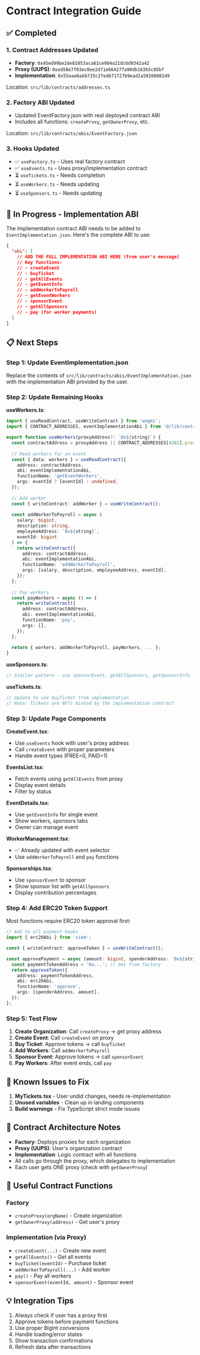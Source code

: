 # Contract Integration Guide

## ✅ Completed

### 1. Contract Addresses Updated
- **Factory**: `0x45ed99be2de81053aca61ce904a21dc6d9342a42`
- **Proxy (UUPS)**: `0xed58e7f03ec0ee2d71e664277a90db163b5c05bf`
- **Implementation**: `0x55eae6abb735c27edb71727b9ead2a5926008249`

Location: `src/lib/contracts/addresses.ts`

### 2. Factory ABI Updated
- Updated EventFactory.json with real deployed contract ABI
- Includes all functions: `createProxy`, `getOwnerProxy`, etc.

Location: `src/lib/contracts/abis/EventFactory.json`

### 3. Hooks Updated
- ✅ `useFactory.ts` - Uses real factory contract
- ✅ `useEvents.ts` - Uses proxy/implementation contract
- ⏳ `useTickets.ts` - Needs completion
- ⏳ `useWorkers.ts` - Needs updating
- ⏳ `useSponsors.ts` - Needs updating

## 🔄 In Progress - Implementation ABI

The Implementation contract ABI needs to be added to `EventImplementation.json`. Here's the complete ABI to use:

```json
{
  "abi": [
    // ADD THE FULL IMPLEMENTATION ABI HERE (from user's message)
    // Key functions:
    // - createEvent
    // - buyTicket
    // - getAllEvents
    // - getEventInfo
    // - addWorkerToPayroll
    // - getEventWorkers
    // - sponsorEvent
    // - getAllSponsors
    // - pay (for worker payments)
  ]
}
```

## 📋 Next Steps

### Step 1: Update EventImplementation.json
Replace the contents of `src/lib/contracts/abis/EventImplementation.json` with the implementation ABI provided by the user.

### Step 2: Update Remaining Hooks

**useWorkers.ts**:
```typescript
import { useReadContract, useWriteContract } from 'wagmi';
import { CONTRACT_ADDRESSES, eventImplementationAbi } from '@/lib/contracts';

export function useWorkers(proxyAddress?: `0x${string}`) {
  const contractAddress = proxyAddress || CONTRACT_ADDRESSES[4202].proxy;
  
  // Read workers for an event
  const { data: workers } = useReadContract({
    address: contractAddress,
    abi: eventImplementationAbi,
    functionName: 'getEventWorkers',
    args: eventId ? [eventId] : undefined,
  });
  
  // Add worker
  const { writeContract: addWorker } = useWriteContract();
  
  const addWorkerToPayroll = async (
    salary: bigint,
    description: string,
    employeeAddress: `0x${string}`,
    eventId: bigint
  ) => {
    return writeContract({
      address: contractAddress,
      abi: eventImplementationAbi,
      functionName: 'addWorkerToPayroll',
      args: [salary, description, employeeAddress, eventId],
    });
  };
  
  // Pay workers
  const payWorkers = async () => {
    return writeContract({
      address: contractAddress,
      abi: eventImplementationAbi,
      functionName: 'pay',
      args: [],
    });
  };
  
  return { workers, addWorkerToPayroll, payWorkers, ... };
}
```

**useSponsors.ts**:
```typescript
// Similar pattern - use sponsorEvent, getAllSponsors, getSponsorInfo
```

**useTickets.ts**:
```typescript
// Update to use buyTicket from implementation
// Note: Tickets are NFTs minted by the implementation contract
```

### Step 3: Update Page Components

**CreateEvent.tsx**:
- Use `useEvents` hook with user's proxy address
- Call `createEvent` with proper parameters
- Handle event types (FREE=0, PAID=1)

**EventsList.tsx**:
- Fetch events using `getAllEvents` from proxy
- Display event details
- Filter by status

**EventDetails.tsx**:
- Use `getEventInfo` for single event
- Show workers, sponsors tabs
- Owner can manage event

**WorkerManagement.tsx**:
- ✅ Already updated with event selector
- Use `addWorkerToPayroll` and `pay` functions

**Sponsorships.tsx**:
- Use `sponsorEvent` to sponsor
- Show sponsor list with `getAllSponsors`
- Display contribution percentages

### Step 4: Add ERC20 Token Support

Most functions require ERC20 token approval first:

```typescript
// Add to all payment hooks
import { erc20Abi } from 'viem';

const { writeContract: approveToken } = useWriteContract();

const approvePayment = async (amount: bigint, spenderAddress: `0x${string}`) => {
  const paymentTokenAddress = '0x...'; // Get from factory
  return approveToken({
    address: paymentTokenAddress,
    abi: erc20Abi,
    functionName: 'approve',
    args: [spenderAddress, amount],
  });
};
```

### Step 5: Test Flow

1. **Create Organization**: Call `createProxy` → get proxy address
2. **Create Event**: Call `createEvent` on proxy
3. **Buy Ticket**: Approve tokens → call `buyTicket`
4. **Add Workers**: Call `addWorkerToPayroll`
5. **Sponsor Event**: Approve tokens → call `sponsorEvent`
6. **Pay Workers**: After event ends, call `pay`

## 🐛 Known Issues to Fix

1. **MyTickets.tsx** - User undid changes, needs re-implementation
2. **Unused variables** - Clean up in landing components
3. **Build warnings** - Fix TypeScript strict mode issues

## 📝 Contract Architecture Notes

- **Factory**: Deploys proxies for each organization
- **Proxy (UUPS)**: User's organization contract
- **Implementation**: Logic contract with all functions
- All calls go through the proxy, which delegates to implementation
- Each user gets ONE proxy (check with `getOwnerProxy`)

## 🔗 Useful Contract Functions

### Factory
- `createProxy(orgName)` - Create organization
- `getOwnerProxy(address)` - Get user's proxy

### Implementation (via Proxy)
- `createEvent(...)` - Create new event
- `getAllEvents()` - Get all events
- `buyTicket(eventId)` - Purchase ticket
- `addWorkerToPayroll(...)` - Add worker
- `pay()` - Pay all workers
- `sponsorEvent(eventId, amount)` - Sponsor event

## 💡 Integration Tips

1. Always check if user has a proxy first
2. Approve tokens before payment functions
3. Use proper BigInt conversions
4. Handle loading/error states
5. Show transaction confirmations
6. Refresh data after transactions

